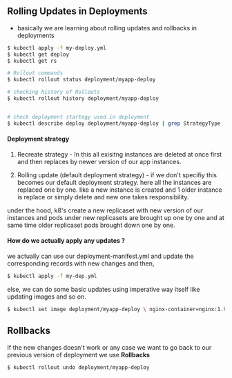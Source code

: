## Rolling Updates in Deployments

- basically we are learning about rolling updates and rollbacks in deployments
``` bash
$ kubectl apply -f my-deploy.yml
$ kubectl get deploy
$ kubectl get rs

# Rollout commands
$ kubectl rollout status deployment/myapp-deploy

# checking history of Rollouts
$ kubectl rollout history deployment/myapp-deploy


# check deployment startegy used in deployment
$ kubectl describe deploy deployment/myapp-deploy | grep StrategyType
```

#### Deployment strategy 
1. Recreate strategy -  In this all exisitng instances are deleted at once first and then replaces by newer version of our app instances.

2. Rolling update (default deployment strategy) - if we don't specifiy this becomes our default deployment strategy. here all the instances are replaced one by one. like a new instance is created and 1 older instance is replace or simply delete and new one takes responsibility.

under the hood, k8's create a new replicaset with new version of our instances and pods under new replicasets are brought up one by one and at same time older replicaset pods brought down one by one.

#### How do we actually apply any updates ?

we actually can use our deployment-manifest.yml and update the corresponding records with new changes and then,
```bash
$ kubectl apply -f my-dep.yml
```
else, we can do some basic updates using imperative way itself like updating images and so on.

```bash
$ kubectl set image deployment/myapp-deploy \ nginx-container=nginx:1.9.1
```

## Rollbacks

If the new changes doesn't work or any case we want to go back to our previous version of deployment we use **Rollbacks**

```bash
$ kubectl rollout undo deployment/myapp-deploy

```
